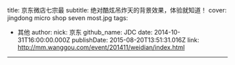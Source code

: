 title: 京东微店七宗最
subtitle: 绝对酷炫吊炸天的背景效果，体验就知道！
cover: jingdong micro shop seven most.jpg
tags:
  - 其他
author:
  nick: 京东
  github_name: JDC
date: 2014-10-31T16:00:00.000Z
publishDate: 2015-08-20T13:51:31.016Z
link: http://mm.wanggou.com/event/201411/weidian/index.html
---